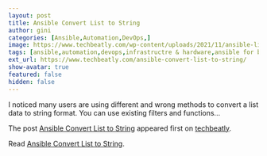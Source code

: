 ```yaml
---
layout: post
title: Ansible Convert List to String
author: gini
categories: [Ansible,Automation,DevOps,]
image: https://www.techbeatly.com/wp-content/uploads/2021/11/ansible-list-to-string-1024x576.png
tags: [ansible,automation,devops,infrastructre & hardware,ansible for beginners,ansible full course,ansible list to string,ansible list to string operation,ansible string handling,ansible string to list,how to convert list to string in ansible,]
ext_url: https://www.techbeatly.com/ansible-convert-list-to-string/
show-avatar: true
featured: false
hidden: false
---
```


<p>I noticed many users are using different and wrong methods to convert a list data to string format. You can use existing filters and functions&#46;&#46;&#46;</p>
<p>The post <a href="https://www.techbeatly.com/ansible-convert-list-to-string/" rel="nofollow">Ansible Convert List to String</a> appeared first on <a href="https://www.techbeatly.com" rel="nofollow">techbeatly</a>.</p>

Read [Ansible Convert List to String](https://www.techbeatly.com/ansible-convert-list-to-string/).